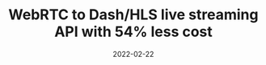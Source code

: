 ---
date: 2022-02-22
title: WebRTC to Dash/HLS live streaming API with 54% less cost
description: Develop your live streaming application with inLive API. Affordable solution to start streaming and save up to 54% of your cost with bandwidth usage pricing.
ogimage: /images/general/og-image.png
---